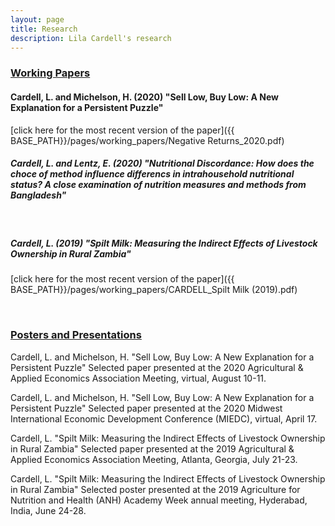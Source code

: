 ```yaml
---
layout: page
title: Research
description: Lila Cardell's research
---
```


### <u>Working Papers </u>

#### Cardell, L. and Michelson, H. (2020) "Sell Low, Buy Low: A New Explanation for a Persistent Puzzle" 
<!--*In this paper.*-->
[click here for the most recent version of the paper]({{ BASE_PATH}}/pages/working_papers/Negative Returns_2020.pdf)
<br>

##### Cardell, L. and Lentz, E. (2020) "Nutritional Discordance: How does the choce of method influence differencs in intrahousehold nutritional status? A close examination of nutrition measures and methods from Bangladesh"
<!--*In this paper.
[click here for the most recent version of the paper]({{ BASE_PATH}}/pages/working_papers/CARDELL_Spilt Milk (2019).pdf)*-->
<br>

##### Cardell, L. (2019) "Spilt Milk: Measuring the Indirect Effects of Livestock Ownership in Rural Zambia"
<!--*In this paper.*-->
[click here for the most recent version of the paper]({{ BASE_PATH}}/pages/working_papers/CARDELL_Spilt Milk (2019).pdf)

<br>


### <u>Posters and Presentations</u>

Cardell, L. and Michelson, H. "Sell Low, Buy Low: A New Explanation for a Persistent Puzzle" Selected paper presented at the 2020 Agricultural & Applied Economics Association Meeting, virtual, August 10-11.
<br>

Cardell, L. and Michelson, H. "Sell Low, Buy Low: A New Explanation for a Persistent Puzzle" Selected paper presented at the 2020 Midwest International Economic Development Conference (MIEDC), virtual, April 17.
<br>

Cardell, L. "Spilt Milk: Measuring the Indirect Effects of Livestock Ownership in Rural Zambia" Selected paper presented at the 2019 Agricultural & Applied Economics Association Meeting, Atlanta, Georgia, July 21-23.
<br>

Cardell, L. "Spilt Milk: Measuring the Indirect Effects of Livestock Ownership in Rural Zambia" Selected poster presented at the 2019 Agriculture for Nutrition and Health (ANH) Academy Week annual meeting, Hyderabad, India, June 24-28.

<!-- Note: this is how to write a comment in HTML. Everything in here won't show up on your webpage.-->

<!--
To increase the size of the title, use fewer # in front of the paper title.
To decrease the size of the title, use more #. 
To remove the italics, remove the * before and after the description
To remove the underline from the title, remove the <u> tags (<u> and </u>)
-->
